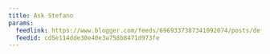 ```yaml
---
title: Ask Stefano
params:
  feedlink: https://www.blogger.com/feeds/6969337387341092074/posts/default/-/ubuntu
  feedid: cd5e114dde30e40e3a758b8471d973fe
---
```

